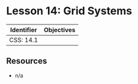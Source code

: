 # Lesson 14: Grid Systems

Identifier   | Objectives
-------------|------------
CSS: 14.1    | 

## Resources
- n/a